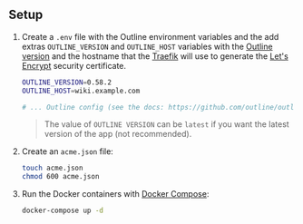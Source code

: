 ## Setup

1. Create a `.env` file with the Outline environment variables and the add extras `OUTLINE_VERSION` and `OUTLINE_HOST` variables with the [Outline version](https://github.com/outline/outline/releases) and the hostname that the [Traefik](https://traefik.io/) will use to generate the [Let's Encrypt](https://letsencrypt.org/) security certificate.
   ```bash
   OUTLINE_VERSION=0.58.2
   OUTLINE_HOST=wiki.example.com
   
   # ... Outline config (see the docs: https://github.com/outline/outline)
   ```
   > The value of `OUTLINE VERSION` can be `latest` if you want the latest version of the app (not recommended).
1. Create an `acme.json` file:
   ```bash
   touch acme.json
   chmod 600 acme.json
   ```
1. Run the Docker containers with [Docker Compose](https://docs.docker.com/compose/):
   ```bash
   docker-compose up -d
   ```

